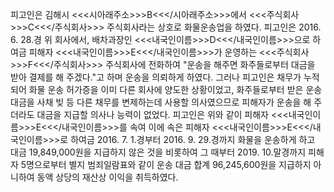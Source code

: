 피고인은 김해시 <<<시아래주소>>>B<<</시아래주소>>>에서 <<<주식회사>>>C<<</주식회사>>> 주식회사라는 상호로 화물운송업을 하였다. 피고인은 2016. 6. 28.경 위 회사에서, 배차과장인 <<<내국인이름>>>D<<</내국인이름>>>으로 하여금 피해자 <<<내국인이름>>>E<<</내국인이름>>>가 운영하는 <<<주식회사>>>F<<</주식회사>>> 주식회사에 전화하여 "운송을 해주면 화주들로부터 대금을 받아 결제를 해 주겠다."고 하며 운송을 의뢰하게 하였다. 그러나 피고인은 채무가 누적되어 화물 운송 허가증을 이미 다른 회사에 양도한 상황이었고, 화주들로부터 받은 운송대금을 사채 빚 등 다른 채무를 변제하는데 사용할 의사였으므로 피해자가 운송을 해 주더라도 대금을 지급할 의사나 능력이 없었다. 피고인은 위와 같이 피해자 <<<내국인이름>>>E<<</내국인이름>>>를 속여 이에 속은 피해자 <<<내국인이름>>>E<<</내국인이름>>>로 하여금 2016. 7. 1.경부터 2016. 9. 29.경까지 화물을 운송하게 하고 대금 19,849,000원을 지급하지 않은 것을 비롯하여 그 때부터 2019. 10.말경까지 피해자 5명으로부터 별지 범죄일람표와 같이 운송 대금 합계 96,245,600원을 지급하지 아니하여 동액 상당의 재산상 이익을 취득하였다.